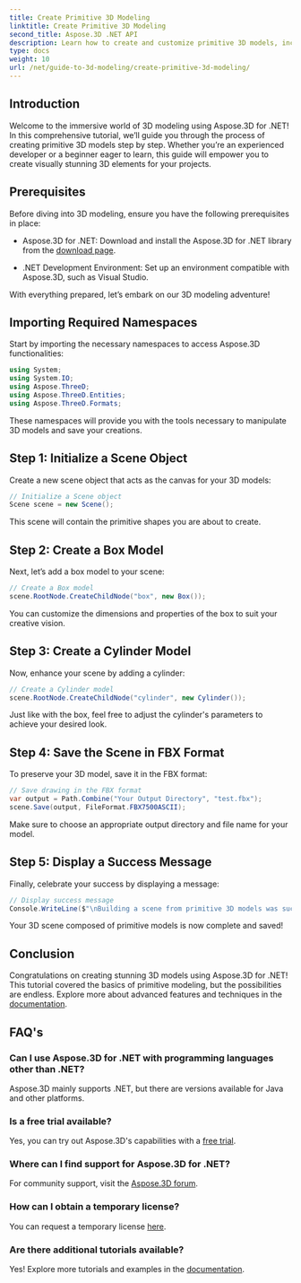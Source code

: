```yaml
---
title: Create Primitive 3D Modeling
linktitle: Create Primitive 3D Modeling
second_title: Aspose.3D .NET API
description: Learn how to create and customize primitive 3D models, including boxes and cylinders, and save them in FBX format effortlessly.
type: docs
weight: 10
url: /net/guide-to-3d-modeling/create-primitive-3d-modeling/
---
```

## Introduction

Welcome to the immersive world of 3D modeling using Aspose.3D for .NET! In this comprehensive tutorial, we’ll guide you through the process of creating primitive 3D models step by step. Whether you’re an experienced developer or a beginner eager to learn, this guide will empower you to create visually stunning 3D elements for your projects.

## Prerequisites

Before diving into 3D modeling, ensure you have the following prerequisites in place:

- Aspose.3D for .NET: Download and install the Aspose.3D for .NET library from the [download page](https://releases.aspose.com/3d/net/).
  
- .NET Development Environment: Set up an environment compatible with Aspose.3D, such as Visual Studio.

With everything prepared, let’s embark on our 3D modeling adventure!

## Importing Required Namespaces

Start by importing the necessary namespaces to access Aspose.3D functionalities:

```csharp
using System;
using System.IO;
using Aspose.ThreeD;
using Aspose.ThreeD.Entities;
using Aspose.ThreeD.Formats;
```

These namespaces will provide you with the tools necessary to manipulate 3D models and save your creations.

## Step 1: Initialize a Scene Object

Create a new scene object that acts as the canvas for your 3D models:

```csharp
// Initialize a Scene object
Scene scene = new Scene();
```

This scene will contain the primitive shapes you are about to create.

## Step 2: Create a Box Model

Next, let’s add a box model to your scene:

```csharp
// Create a Box model
scene.RootNode.CreateChildNode("box", new Box());
```

You can customize the dimensions and properties of the box to suit your creative vision.

## Step 3: Create a Cylinder Model

Now, enhance your scene by adding a cylinder:

```csharp
// Create a Cylinder model
scene.RootNode.CreateChildNode("cylinder", new Cylinder());
```

Just like with the box, feel free to adjust the cylinder's parameters to achieve your desired look.

## Step 4: Save the Scene in FBX Format

To preserve your 3D model, save it in the FBX format:

```csharp
// Save drawing in the FBX format
var output = Path.Combine("Your Output Directory", "test.fbx");
scene.Save(output, FileFormat.FBX7500ASCII);
```

Make sure to choose an appropriate output directory and file name for your model.

## Step 5: Display a Success Message

Finally, celebrate your success by displaying a message:

```csharp
// Display success message
Console.WriteLine($"\nBuilding a scene from primitive 3D models was successful.\nFile saved at {output}");
```

Your 3D scene composed of primitive models is now complete and saved!

## Conclusion

Congratulations on creating stunning 3D models using Aspose.3D for .NET! This tutorial covered the basics of primitive modeling, but the possibilities are endless. Explore more about advanced features and techniques in the [documentation](https://reference.aspose.com/3d/net/).

## FAQ's

### Can I use Aspose.3D for .NET with programming languages other than .NET?

Aspose.3D mainly supports .NET, but there are versions available for Java and other platforms.

### Is a free trial available?

Yes, you can try out Aspose.3D's capabilities with a [free trial](https://releases.aspose.com/).

### Where can I find support for Aspose.3D for .NET?

For community support, visit the [Aspose.3D forum](https://forum.aspose.com/c/3d/18).

### How can I obtain a temporary license?

You can request a temporary license [here](https://purchase.aspose.com/temporary-license/).

### Are there additional tutorials available?

Yes! Explore more tutorials and examples in the [documentation](https://reference.aspose.com/3d/net/).
